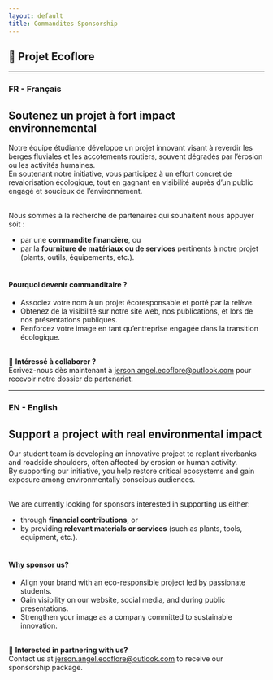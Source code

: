 ```yaml
---
layout: default
title: Commandites-Sponsorship
---
```

## 🌱 Projet Ecoflore
---

### FR - Français 
## Soutenez un projet à fort impact environnemental<br>

Notre équipe étudiante développe un projet innovant visant à reverdir les berges fluviales et les accotements routiers, souvent dégradés par l’érosion ou les activités humaines.<br>
En soutenant notre initiative, vous participez à un effort concret de revalorisation écologique, tout en gagnant en visibilité auprès d’un public engagé et soucieux de l’environnement.<br><br>

Nous sommes à la recherche de partenaires qui souhaitent nous appuyer soit :<br>
- par une **commandite financière**, ou<br>
- par la **fourniture de matériaux ou de services** pertinents à notre projet (plants, outils, équipements, etc.).<br><br>

#### Pourquoi devenir commanditaire ?<br>
- Associez votre nom à un projet écoresponsable et porté par la relève.<br>
- Obtenez de la visibilité sur notre site web, nos publications, et lors de nos présentations publiques.<br>
- Renforcez votre image en tant qu’entreprise engagée dans la transition écologique.<br><br>

📩 **Intéressé à collaborer ?**<br>
Écrivez-nous dès maintenant à [jerson.angel.ecoflore@outlook.com](mailto:jerson.angel.ecoflore@outlook.com) pour recevoir notre dossier de partenariat.<br>

---

### EN - English  
## Support a project with real environmental impact<br>

Our student team is developing an innovative project to replant riverbanks and roadside shoulders, often affected by erosion or human activity.<br>
By supporting our initiative, you help restore critical ecosystems and gain exposure among environmentally conscious audiences.<br><br>

We are currently looking for sponsors interested in supporting us either:<br>
- through **financial contributions**, or<br>
- by providing **relevant materials or services** (such as plants, tools, equipment, etc.).<br><br>

#### Why sponsor us?<br>
- Align your brand with an eco-responsible project led by passionate students.<br>
- Gain visibility on our website, social media, and during public presentations.<br>
- Strengthen your image as a company committed to sustainable innovation.<br><br>

📩 **Interested in partnering with us?**<br>
Contact us at [jerson.angel.ecoflore@outlook.com](mailto:jerson.angel.ecoflore@outlook.com) to receive our sponsorship package.<br>

